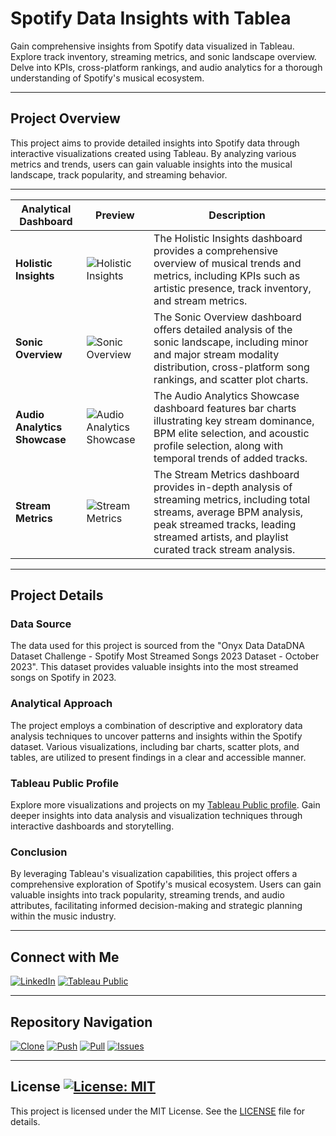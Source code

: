 # Spotify Data Insights with Tablea

Gain comprehensive insights from Spotify data visualized in Tableau. Explore track inventory, streaming metrics, and sonic landscape overview. Delve into KPIs, cross-platform rankings, and audio analytics for a thorough understanding of Spotify's musical ecosystem.

---

## Project Overview

This project aims to provide detailed insights into Spotify data through interactive visualizations created using Tableau. By analyzing various metrics and trends, users can gain valuable insights into the musical landscape, track popularity, and streaming behavior.

---

| **Analytical Dashboard** | **Preview** |**Description** |
|--------------------------|-------------|----------------|
| **Holistic Insights** | ![Holistic Insights](https://github.com/virajbhutada/Tableau-DataViz-Portfolio/assets/143819712/21b6fb0c-0b81-45c2-ae7b-3ff9f6399f23) | The Holistic Insights dashboard provides a comprehensive overview of musical trends and metrics, including KPIs such as artistic presence, track inventory, and stream metrics. |
| **Sonic Overview** | ![Sonic Overview](https://github.com/virajbhutada/Tableau-DataViz-Portfolio/assets/143819712/1ac7dcff-afad-47f2-a75d-5d8795839074) | The Sonic Overview dashboard offers detailed analysis of the sonic landscape, including minor and major stream modality distribution, cross-platform song rankings, and scatter plot charts.  |
| **Audio Analytics Showcase** | ![Audio Analytics Showcase](https://github.com/virajbhutada/Tableau-DataViz-Portfolio/assets/143819712/b783068d-1b76-4bd2-acd5-3f8e05cf974a) | The Audio Analytics Showcase dashboard features bar charts illustrating key stream dominance, BPM elite selection, and acoustic profile selection, along with temporal trends of added tracks.|
| **Stream Metrics** | ![Stream Metrics](https://github.com/virajbhutada/Tableau-DataViz-Portfolio/assets/143819712/e7d65f8d-3c1b-46b9-ab2b-bb76d60e1c8d) | The Stream Metrics dashboard provides in-depth analysis of streaming metrics, including total streams, average BPM analysis, peak streamed tracks, leading streamed artists, and playlist curated track stream analysis. |

---

## Project Details

### Data Source

The data used for this project is sourced from the "Onyx Data DataDNA Dataset Challenge - Spotify Most Streamed Songs 2023 Dataset - October 2023". This dataset provides valuable insights into the most streamed songs on Spotify in 2023.

### Analytical Approach

The project employs a combination of descriptive and exploratory data analysis techniques to uncover patterns and insights within the Spotify dataset. Various visualizations, including bar charts, scatter plots, and tables, are utilized to present findings in a clear and accessible manner.

### Tableau Public Profile

Explore more visualizations and projects on my [Tableau Public profile](https://public.tableau.com/app/profile/viraj.bhutada/vizzes). Gain deeper insights into data analysis and visualization techniques through interactive dashboards and storytelling.

### Conclusion

By leveraging Tableau's visualization capabilities, this project offers a comprehensive exploration of Spotify's musical ecosystem. Users can gain valuable insights into track popularity, streaming trends, and audio attributes, facilitating informed decision-making and strategic planning within the music industry.

---

## Connect with Me

[![LinkedIn](https://img.shields.io/badge/LinkedIn-Profile-blue)](https://www.linkedin.com/in/virajbhutada/) [![Tableau Public](https://img.shields.io/badge/Tableau-Public-lightblue)](https://public.tableau.com/app/profile/viraj.bhutada/vizzes) 


---

## Repository Navigation

[![Clone](https://img.shields.io/badge/Clone-Repository-brightgreen.svg)](https://github.com/virajbhutada/Spotify-Data-Insights-Tableau.git)
[![Push](https://img.shields.io/badge/Push-Code-blue.svg)](https://github.com/virajbhutada/Spotify-Data-Insights-Tableau)
[![Pull](https://img.shields.io/badge/Pull-Request-lavender.svg)](https://github.com/virajbhutada/Spotify-Data-Insights-Tableau/pulls)
[![Issues](https://img.shields.io/badge/Issues-Report-red.svg)](https://github.com/virajbhutada/Spotify-Data-Insights-Tableau/issues)

---

## License [![License: MIT](https://img.shields.io/badge/License-MIT-yellow.svg)](https://opensource.org/licenses/MIT)

This project is licensed under the MIT License. See the [LICENSE](LICENSE) file for details.
